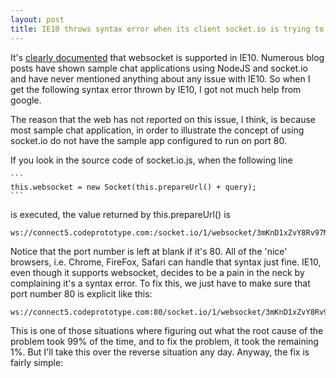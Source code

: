 ```yaml
---
layout: post
title: IE10 throws syntax error when its client socket.io is trying to connect to a NodeJS server
---
```


It's [clearly documented](http://caniuse.com/#search=websocket) that websocket is supported in IE10.  Numerous blog posts have shown sample chat applications using NodeJS and socket.io and have never mentioned anything about any issue with IE10.  So when I get the following syntax error thrown by IE10, I got not much help from google.


     
The reason that the web has not reported on this issue, I think, is because most sample chat application, in order to illustrate the concept of using socket.io do not have the sample app configured to run on port 80.

If you look in the source code of socket.io.js, when the following line
    
    ```
    this.websocket = new Socket(this.prepareUrl() + query);
    ```


is executed, the value returned by this.prepareUrl() is 
```
ws://connect5.codeprototype.com:/socket.io/1/websocket/3mKnD1xZvY8Rv97Mf_8S
```


Notice that the port number is left at blank if it's 80.  All of the 'nice' browsers, i.e. Chrome, FireFox, Safari can handle that syntax just fine.  IE10, even though it supports websocket, decides to be a pain in the neck by complaining it's a syntax error.  To fix this, we just have to make sure that port number 80 is explicit like this:

```
ws://connect5.codeprototype.com:80/socket.io/1/websocket/3mKnD1xZvY8Rv97Mf_8S
```


This is one of those situations where figuring out what the root cause of the problem took 99% of the time, and to fix the problem, it took the remaining 1%.  But I'll take this over the reverse situation any day.  Anyway, the fix is fairly simple:

<script src="https://gist.github.com/pragmaticlogic/9182946.js"></script>



